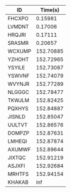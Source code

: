 |ID|Time(s)|
|-|-|
|FHCXPO|0.15981|
|LVMDNT|0.17006|
|HRQJRI|0.17111|
|SRASMR|0.20657|
|WCXUMP|152.70885|
|YZHOHT|152.72965|
|YSYILE|152.73087|
|YSWVNF|152.74079|
|WVYNJR|152.77289|
|NLGGGC|152.78477|
|TKWJLM|152.82425|
|PQXHYS|152.84887|
|JISNLD|152.85047|
|UULTVT|152.86576|
|DOMPZP|152.87631|
|LMHEQI|152.87874|
|AXUMWF|152.89644|
|JIXTQC|152.91219|
|ASJXFI|152.92684|
|MRHTFS|152.94154|
|KHAKAB|inf|
